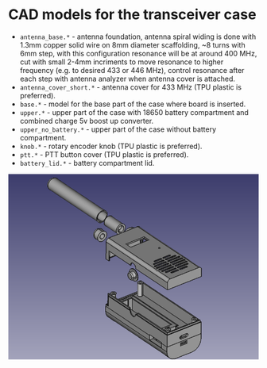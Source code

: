# CAD models for the transceiver case
- `antenna_base.*` - antenna foundation, antenna spiral widing is done with 1.3mm copper solid wire on 8mm diameter scaffolding, ~8 turns with 6mm step, with this configuration resonance will be at around 400 MHz, cut with small 2-4mm incriments to move resonance to higher frequency (e.g. to desired 433 or 446 MHz), control resonance after each step with antenna analyzer when antenna cover is attached.
- `antenna_cover_short.*` - antenna cover for 433 MHz (TPU plastic is preferred).
- `base.*` - model for the base part of the case where board is inserted.
- `upper.*` - upper part of the case with 18650 battery compartment and combined charge 5v boost up converter.
- `upper_no_battery.*` - upper part of the case without battery compartment.
- `knob.*` - rotary encoder knob (TPU plastic is preferred).
- `ptt.*` - PTT button cover (TPU plastic is preferred).
- `battery_lid.*` - battery compartment lid.

![CAD](images/base.png)

